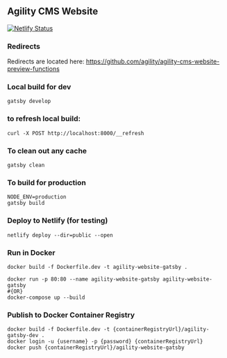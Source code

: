 ## Agility CMS Website

[![Netlify Status](https://api.netlify.com/api/v1/badges/1e3a22cd-b3a8-483c-a1e4-156119f93119/deploy-status)](https://app.netlify.com/sites/agility-cms-website/deploys)

### Redirects

Redirects are located here: https://github.com/agility/agility-cms-website-preview-functions


### Local build for dev
```shell
gatsby develop
```

### to refresh local build:
```shell
curl -X POST http://localhost:8000/__refresh
```

### To clean out any cache
```shell
gatsby clean
```

### To build for production
```shell
NODE_ENV=production
gatsby build

```

### Deploy to Netlify (for testing)
```shell
netlify deploy --dir=public --open
```

### Run in Docker
```shell
docker build -f Dockerfile.dev -t agility-website-gatsby .

docker run -p 80:80 --name agility-website-gatsby agility-website-gatsby
#{OR}
docker-compose up --build
```

### Publish to Docker Container Registry
```shell
docker build -f Dockerfile.dev -t {containerRegistryUrl}/agility-gatsby-dev .
docker login -u {username} -p {password} {containerRegistryUrl}
docker push {containerRegistryUrl}/agility-website-gatsby
```
